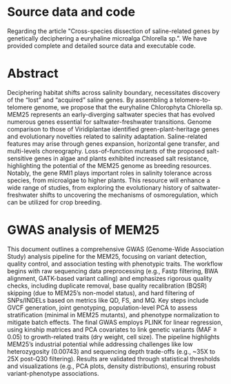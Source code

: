 # Source data and code
Regarding the article "Cross-species dissection of saline-related genes by genetically deciphering a euryhaline microalga Chlorella sp.”. We have provided complete and detailed source data and executable code.

# Abstract
Deciphering habitat shifts across salinity boundary, necessitates discovery of the “lost” and “acquired” saline genes. By assembling a telomere-to-telomere genome, we propose that the euryhaline Chlorophyta Chlorella sp. MEM25 represents an early-diverging saltwater species that has evolved numerous genes essential for saltwater-freshwater transitions. Genome comparison to those of Viridiplantae identified green-plant-heritage genes and evolutionary novelties related to salinity adaptation. Saline-related features may arise through genes expansion, horizontal gene transfer, and multi-levels choreography. Loss-of-function mutants of the proposed salt-sensitive genes in algae and plants exhibited increased salt resistance, highlighting the potential of the MEM25 genome as breeding resources. Notably, the gene RMI1 plays important roles in salinity tolerance across species, from microalgae to higher plants. This resource will enhance a wide range of studies, from exploring the evolutionary history of saltwater-freshwater shifts to uncovering the mechanisms of osmoregulation, which can be utilized for crop breeding.

# GWAS analysis of MEM25
This document outlines a comprehensive ​​GWAS (Genome-Wide Association Study) analysis pipeline​​ for the MEM25​​, focusing on variant detection, quality control, and association testing with phenotypic traits. The workflow begins with raw sequencing data preprocessing (e.g., Fastp filtering, BWA alignment, GATK-based variant calling) and emphasizes rigorous quality checks, including duplicate removal, base quality recalibration (BQSR) skipping (due to MEM25’s non-model status), and hard filtering of SNPs/INDELs based on metrics like QD, FS, and MQ. Key steps include GVCF generation, joint genotyping, population-level PCA to assess stratification (minimal in MEM25 mutants), and phenotype normalization to mitigate batch effects. The final GWAS employs PLINK for linear regression, using kinship matrices and PCA covariates to link genetic variants (MAF ≥ 0.05) to growth-related traits (dry weight, cell size). The pipeline highlights MEM25’s industrial potential while addressing challenges like low heterozygosity (0.00743) and sequencing depth trade-offs (e.g., ~35X to 25X post-Q30 filtering). Results are validated through statistical thresholds and visualizations (e.g., PCA plots, density distributions), ensuring robust variant-phenotype associations.
